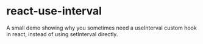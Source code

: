 # react-use-interval

A small demo showing why you sometimes need a useInterval custom hook in react, instead of using setInterval directly.
